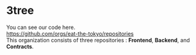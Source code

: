 # 3tree

You can see our code here.   
https://github.com/orgs/eat-the-tokyo/repositories   
This organization consists of three repositories : **Frontend**, **Backend**, and **Contracts**.

